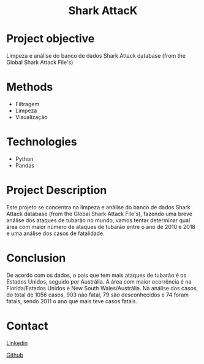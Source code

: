 # <h1 align="center">Shark AttacK</h1>


# Project objective
 Limpeza e análise do banco de dados Shark Attack database (from the Global Shark Attack File's)


# Methods
  - Filtragem
  - Limpeza
  - Visualização

# Technologies 
  - Python
  - Pandas

# Project Description
  Este projeto se concentra na limpeza e análise do banco de dados Shark Attack database (from the Global Shark Attack File's), fazendo uma breve análise dos ataques de tubarão no mundo, vamos tentar determinar qual área com maior número de ataques de tubarão entre o ano de 2010 e 2018 e uma análise dos casos de fatalidade.


# Conclusion
  De acordo com os dados, o país que tem mais ataques de tubarão é os Estados Unidos, seguido por Austrália. A área com maior ocorrência é na Florida/Estados Unidos e New South Wales/Austrália.
Na análise dos casos, do total de 1056 casos, 903 não fatal, 79 são desconhecidos e 74 foram fatais, sendo 2011 o ano que mais teve casos fatais.    
  
# Contact
  <a href="https://www.linkedin.com/in/patrick-santos-1823b4233/">Linkedin</a>

  <a href="https://github.com/patrick-S-DS">Github</a>
  
 
